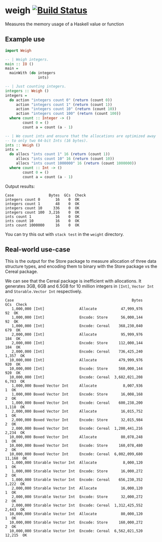 # weigh [![Build Status](https://travis-ci.org/fpco/weigh.png)](https://travis-ci.org/fpco/weigh)

Measures the memory usage of a Haskell value or function

## Example use

``` haskell
import Weigh

-- | Weigh integers.
main :: IO ()
main =
  mainWith (do integers
               ints)

-- | Just counting integers.
integers :: Weigh ()
integers =
  do action "integers count 0" (return (count 0))
     action "integers count 1" (return (count 1))
     action "integers count 10" (return (count 10))
     action "integers count 100" (return (count 100))
  where count :: Integer -> ()
        count 0 = ()
        count a = count (a - 1)

-- | We count ints and ensure that the allocations are optimized away
-- to only two 64-bit Ints (16 bytes).
ints :: Weigh ()
ints =
  do allocs "ints count 1" 16 (return (count 1))
     allocs "ints count 10" 16 (return (count 10))
     allocs "ints count 1000000" 16 (return (count 1000000))
  where count :: Int -> ()
        count 0 = ()
        count a = count (a - 1)
```

Output results:

```
Case                Bytes  GCs  Check
integers count 0       16    0  OK
integers count 1       48    0  OK
integers count 10     336    0  OK
integers count 100  3,216    0  OK
ints count 1           16    0  OK
ints count 10          16    0  OK
ints count 1000000     16    0  OK
```

You can try this out with `stack test` in the `weight` directory.

## Real-world use-case

This is the output for the Store package to measure allocation of
three data structure types, and encoding them to binary with the Store
package vs the Cereal package.

We can see that the Cereal package is inefficient with allocations. It
generates 3GB, 6GB and 6.5GB for 10 million integers in `[Int]`,
`Vector Int` and `Storable.Vector Int` respectively.

```
Case                                                      Bytes     GCs  Check
   1,000,000 [Int]                Allocate           47,999,976      92  OK
   1,000,000 [Int]                Encode: Store      56,000,144      92  OK
   1,000,000 [Int]                Encode: Cereal    368,230,040     679  OK
   2,000,000 [Int]                Allocate           95,999,976     184  OK
   2,000,000 [Int]                Encode: Store     112,000,144     184  OK
   2,000,000 [Int]                Encode: Cereal    736,425,240   1,357  OK
  10,000,000 [Int]                Allocate          479,999,976     920  OK
  10,000,000 [Int]                Encode: Store     560,000,144     920  OK
  10,000,000 [Int]                Encode: Cereal  3,682,021,208   6,783  OK
   1,000,000 Boxed Vector Int     Allocate            8,007,936       1  OK
   1,000,000 Boxed Vector Int     Encode: Store      16,008,168       2  OK
   1,000,000 Boxed Vector Int     Encode: Cereal    600,238,200   1,118  OK
   2,000,000 Boxed Vector Int     Allocate           16,015,752       1  OK
   2,000,000 Boxed Vector Int     Encode: Store      32,015,984       2  OK
   2,000,000 Boxed Vector Int     Encode: Cereal  1,200,441,216   2,234  OK
  10,000,000 Boxed Vector Int     Allocate           80,078,248       1  OK
  10,000,000 Boxed Vector Int     Encode: Store     160,078,480       2  OK
  10,000,000 Boxed Vector Int     Encode: Cereal  6,002,099,680  11,168  OK
   1,000,000 Storable Vector Int  Allocate            8,000,120       1  OK
   1,000,000 Storable Vector Int  Encode: Store      16,000,272       2  OK
   1,000,000 Storable Vector Int  Encode: Cereal    656,230,352   1,222  OK
   2,000,000 Storable Vector Int  Allocate           16,000,120       1  OK
   2,000,000 Storable Vector Int  Encode: Store      32,000,272       2  OK
   2,000,000 Storable Vector Int  Encode: Cereal  1,312,425,552   2,443  OK
  10,000,000 Storable Vector Int  Allocate           80,000,120       1  OK
  10,000,000 Storable Vector Int  Encode: Store     160,000,272       2  OK
  10,000,000 Storable Vector Int  Encode: Cereal  6,562,021,520  12,215  OK
````
